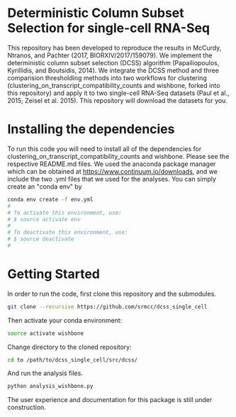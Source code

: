 # Deterministic Column Subset Selection for single-cell RNA-Seq

This repository has been developed to reproduce the results in McCurdy, Ntranos, and Pachter (2017, BIORXIV/2017/159079).  We implement the deterministic column subset selection (DCSS) algorithm (Papailiopoulos, Kyrillidis, and Boutsidis, 2014).  We integrate the DCSS method and three comparision thresholding methods into two workflows for clustering (clustering_on_transcript_compatibility_counts and wishbone, forked into this repository) and apply it to two single-cell RNA-Seq datasets (Paul et al., 2015; Zeisel et al. 2015).  This repository will download the datasets for you.

# Installing the dependencies
To run this code you will need to install all of the dependencies for clustering_on_transcript_compatibility_counts and wishbone.  Please see the respective README.md files.  We used the anaconda package manager which can be obtained at https://www.continuum.io/downloads, and we include the two .yml files that we used for the analyses.  You can simply create an "conda env" by 
```bash
conda env create -f env.yml 
#
# To activate this environment, use:
# $ source activate env
#
# To deactivate this environment, use:
# $ source deactivate
#
```
# Getting Started
In order to run the code, first clone this repository and the submodules.

```bash
git clone --recursive https://github.com/srmcc/dcss_single_cell
```
Then activate your conda environment:

```bash
source activate wishbone
```
Change directory to the cloned repository:
```bash
cd to /path/to/dcss_single_cell/src/dcss/
```
And run the analysis files.
```bash
python analysis_wishbone.py
```
The user experience and documentation for this package is still under construction.

